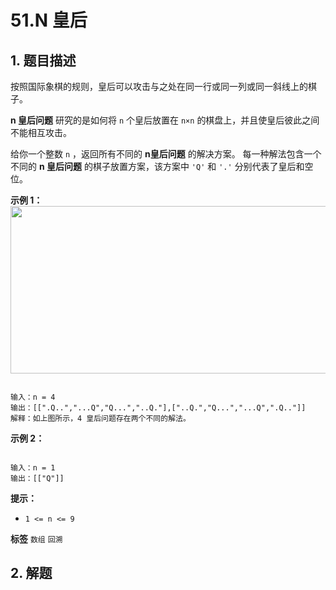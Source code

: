 # 51.N 皇后

## 1. 题目描述

按照国际象棋的规则，皇后可以攻击与之处在同一行或同一列或同一斜线上的棋子。

 **n 皇后问题** 研究的是如何将 `n` 个皇后放置在 `n×n` 的棋盘上，并且使皇后彼此之间不能相互攻击。

给你一个整数 `n` ，返回所有不同的 **n皇后问题** 的解决方案。
每一种解法包含一个不同的 **n 皇后问题** 的棋子放置方案，该方案中 `'Q'` 和 `'.'` 分别代表了皇后和空位。



 **示例 1：**
<img alt="" src="https://assets.leetcode.com/uploads/2020/11/13/queens.jpg" style="width: 600px; height: 268px;" />
```

输入：n = 4
输出：[[".Q..","...Q","Q...","..Q."],["..Q.","Q...","...Q",".Q.."]]
解释：如上图所示，4 皇后问题存在两个不同的解法。

```
 **示例 2：**

```

输入：n = 1
输出：[["Q"]]

```


 **提示：**
-  `1 <= n <= 9`

**标签**
`数组` `回溯`


## 2. 解题


